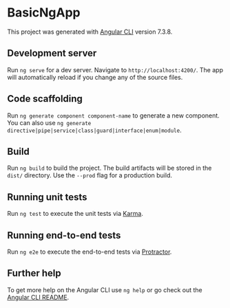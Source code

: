 # BasicNgApp

This project was generated with [Angular CLI](https://github.com/angular/angular-cli) version 7.3.8.

## Development server

Run `ng serve` for a dev server. Navigate to `http://localhost:4200/`. The app will automatically reload if you change any of the source files.

## Code scaffolding

Run `ng generate component component-name` to generate a new component. You can also use `ng generate directive|pipe|service|class|guard|interface|enum|module`.

## Build

Run `ng build` to build the project. The build artifacts will be stored in the `dist/` directory. Use the `--prod` flag for a production build.

## Running unit tests

Run `ng test` to execute the unit tests via [Karma](https://karma-runner.github.io).

## Running end-to-end tests

Run `ng e2e` to execute the end-to-end tests via [Protractor](http://www.protractortest.org/).

## Further help

To get more help on the Angular CLI use `ng help` or go check out the [Angular CLI README](https://github.com/angular/angular-cli/blob/master/README.md).

<!-- mockup url http://rn53themes.net/themes/demo/education-master/index.html -->

<!-- https://cloud.mongodb.com/user#/atlas/login
learnnow.in@gmail.com
learnnow@123

From <https://cloud.mongodb.com/v2#/account/profile> 

Image uploading
validation
Custom directive/pipes
Route guard (Authentication & Authorization)
JW Token for authentication & Authorization -->


<!-- Devs	Features	Tasks	DB	
Sakib	Course	Add, List, 	Create Table	
Jyotiranjan	Course	Remove, Update		
Ravi	Users	Add, List	Create Table	
Raj	User	Remove, Update		
Padma	Students	Add ,List	Create Table	
Narayan	Students	Update, Remove		
Antony	Teacher			
Mansa	Teacher			
	
	Common property students,Users,teachers
	
	Id
	FirstName
LastName
Email
UserName
Mobile
	Role
	DOB
	Address
	State
	City
	Gender
	QrImg
	ImgSrc
	
	property for course
	
	,[Description]
	      ,[KeyPoints] comma seprated
	      ,[Trainer]
	      ,[CourseType]
	      ,[ImgSrc]
	      ,[RouteName]
	      ,[Cost]
	      ,[FinalPrice]
	      ,[RateOutOf]
	      ,[Rate]
	      ,[IsCareerCourse]
	      ,[Name]
	 -->


